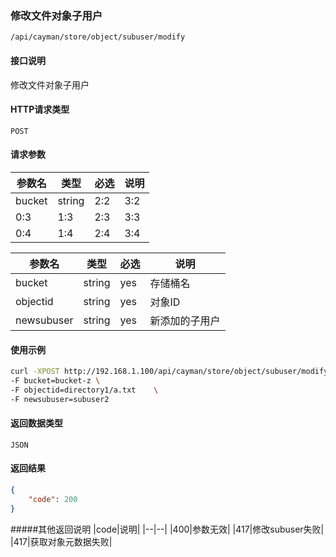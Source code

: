 ### 修改文件对象子用户
`/api/cayman/store/object/subuser/modify`

#### 接口说明
修改文件对象子用户

#### HTTP请求类型
`POST`

#### 请求参数
| 参数名 | 类型 | 必选 | 说明 |
| -- | -- | -- | -- |
| bucket | string | 2:2 | 3:2 |
| 0:3 | 1:3 | 2:3 | 3:3 |
| 0:4 | 1:4 | 2:4 | 3:4 |

|参数名|类型|必选|说明|
|--|--|--|--|
|bucket|string|yes|存储桶名|
|objectid|string|yes|对象ID|
|newsubuser|string|yes|新添加的子用户|

#### 使用示例
```sh
curl -XPOST http://192.168.1.100/api/cayman/store/object/subuser/modify \
-F bucket=bucket-z \
-F objectid=directory1/a.txt    \
-F newsubuser=subuser2

```

#### 返回数据类型
`JSON`

#### 返回结果
```json
{
	"code":	200
}
```
#####其他返回说明
|code|说明|
|--|--|
|400|参数无效|
|417|修改subuser失败|
|417|获取对象元数据失败|
